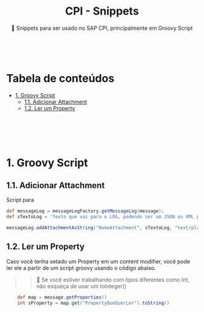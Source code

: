 <h1 align="center">CPI - Snippets</h1>

<p align="center">🚀 Snippets para ser usado no SAP CPI, principalmente em Groovy Script<p>

</br></br>
Tabela de conteúdos
=================
<!-- TOC -->
* [1. Groovy Script](#1-groovy-script)
    * [1.1. Adicionar Attachment](#11-adicionar-attachment)
    * [1.2. Ler um Property](#12-ler-um-property)
<!-- /TOC -->
</br></br>
---

# 1. Groovy Script

## 1.1. Adicionar Attachment
Script para 
```groovy
def messageLog = messageLogFactory.getMessageLog(message);
def sTextoLog = 'Texto que vai para o LOG, podendo ser um JSON ou XML por exemplo'

messageLog.addAttachmentAsString("NomeAttachment", sTextoLog, "text/plain");
```

## 1.2. Ler um Property
Caso você tenha setado um Property em um content modifier, você pode ler ele a partir de um script groovy usando o código abaixo.

>> 🙋 Se você estiver trabalhando com tipos diferentes como Int, não esqueça de usar um toInteger()

```groovy
    def map = message.getProperties()
    int sProperty = map.get("PropertyQueQuerLer").toString()
```